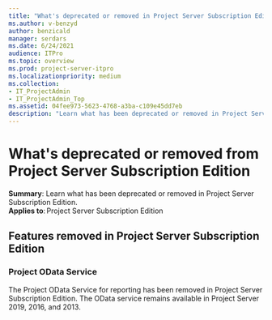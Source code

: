 ```yaml
---
title: "What's deprecated or removed in Project Server Subscription Edition"
ms.author: v-benzyd
author: benzicald
manager: serdars
ms.date: 6/24/2021
audience: ITPro
ms.topic: overview
ms.prod: project-server-itpro
ms.localizationpriority: medium
ms.collection:
- IT_ProjectAdmin
- IT_ProjectAdmin_Top
ms.assetid: 04fee973-5623-4768-a3ba-c109e45dd7eb
description: "Learn what has been deprecated or removed in Project Server Subscription Edition."
---
```


# What's deprecated or removed from Project Server Subscription Edition

**Summary**: Learn what has been deprecated or removed in Project Server Subscription Edition. <br/>
**Applies to**: Project Server Subscription Edition

## Features removed in Project Server Subscription Edition

### Project OData Service

The Project OData Service for reporting has been removed in Project Server Subscription Edition. The OData service remains available in Project Server 2019, 2016, and 2013.
